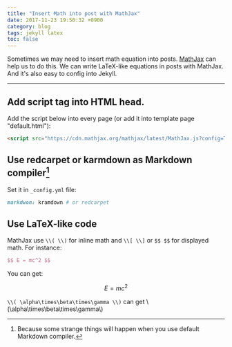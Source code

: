 ```yaml
---
title: "Insert Math into post with MathJax"
date: 2017-11-23 19:50:32 +0900
category: blog
tags: jekyll latex
toc: false
---
```


Sometimes we may need to insert math equation into posts. [MathJax](https://www.mathjax.org/#about) can help us to do this. We can write LaTeX-like equations in posts with MathJax. And it's also easy to config into Jekyll.

-------------------------------------------------------------------------------

## Add script tag into HTML head.

Add the script below into every page (or add it into template page "default.html"):

```html
<script src="https://cdn.mathjax.org/mathjax/latest/MathJax.js?config=TeX-AMS-MML_HTMLorMML"></script>
```

## Use redcarpet or karmdown as Markdown compiler[^footnote]

Set it in `_config.yml` file:

```ruby
markdwon: kramdown # or redcarpet
```

## Use LaTeX-like code

MathJax use `\\( \\)` for inline math and `\\[ \\]` or `$$ $$` for displayed math. For instance:

```latex
$$ E = mc^2 $$
```

You can get:

$$E=mc^2$$

`\\( \alpha\times\beta\times\gamma \\)` can get \\(\alpha\times\beta\times\gamma\\)

[^footnote]: Because some strange things will happen when you use default Markdown compiler.
